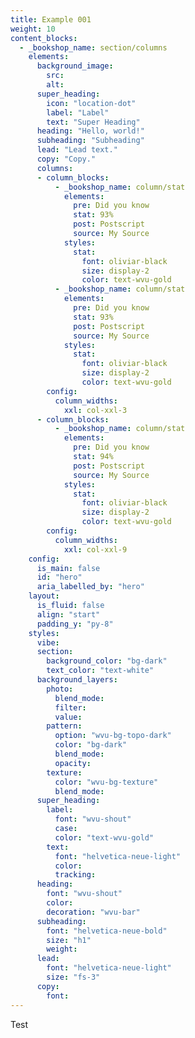 ```yaml
---
title: Example 001
weight: 10
content_blocks:
  - _bookshop_name: section/columns
    elements:
      background_image:
        src: 
        alt:
      super_heading:
        icon: "location-dot"
        label: "Label"
        text: "Super Heading"
      heading: "Hello, world!"
      subheading: "Subheading"
      lead: "Lead text."
      copy: "Copy."
      columns:
      - column_blocks:
          - _bookshop_name: column/stat
            elements:
              pre: Did you know
              stat: 93%
              post: Postscript
              source: My Source
            styles:
              stat:
                font: oliviar-black
                size: display-2
                color: text-wvu-gold
          - _bookshop_name: column/stat
            elements:
              pre: Did you know
              stat: 93%
              post: Postscript
              source: My Source
            styles:
              stat:
                font: oliviar-black
                size: display-2
                color: text-wvu-gold
        config:
          column_widths:
            xxl: col-xxl-3
      - column_blocks:
          - _bookshop_name: column/stat
            elements:
              pre: Did you know
              stat: 94%
              post: Postscript
              source: My Source
            styles:
              stat:
                font: oliviar-black
                size: display-2
                color: text-wvu-gold
        config:
          column_widths:
            xxl: col-xxl-9
    config:
      is_main: false
      id: "hero"
      aria_labelled_by: "hero"
    layout:
      is_fluid: false
      align: "start"
      padding_y: "py-8"
    styles:
      vibe: 
      section:
        background_color: "bg-dark"
        text_color: "text-white"
      background_layers:
        photo:
          blend_mode:
          filter:
          value:
        pattern:
          option: "wvu-bg-topo-dark"
          color: "bg-dark"
          blend_mode:
          opacity:
        texture:
          color: "wvu-bg-texture"
          blend_mode:
      super_heading:
        label:
          font: "wvu-shout"
          case:
          color: "text-wvu-gold"
        text:
          font: "helvetica-neue-light"
          color: 
          tracking: 
      heading:
        font: "wvu-shout"
        color: 
        decoration: "wvu-bar"
      subheading:
        font: "helvetica-neue-bold"
        size: "h1"
        weight: 
      lead:
        font: "helvetica-neue-light"
        size: "fs-3"
      copy:
        font:
---
```


Test